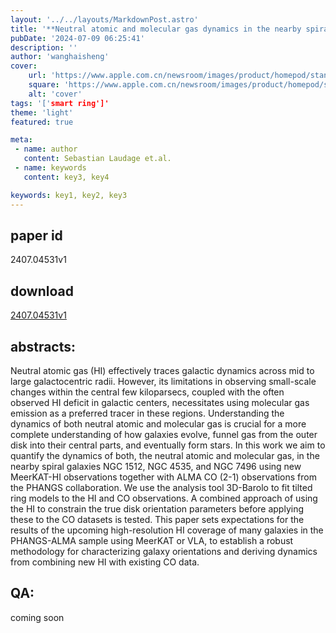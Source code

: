 ```yaml
---
layout: '../../layouts/MarkdownPost.astro'
title: '**Neutral atomic and molecular gas dynamics in the nearby spiral galaxies NGC 1512, NGC 4535, and NGC 7496**'
pubDate: '2024-07-09 06:25:41'
description: ''
author: 'wanghaisheng'
cover:
    url: 'https://www.apple.com.cn/newsroom/images/product/homepod/standard/Apple-HomePod-hero-230118_big.jpg.large_2x.jpg'
    square: 'https://www.apple.com.cn/newsroom/images/product/homepod/standard/Apple-HomePod-hero-230118_big.jpg.large_2x.jpg'
    alt: 'cover'
tags: '['smart ring']' 
theme: 'light'
featured: true

meta:
 - name: author
   content: Sebastian Laudage et.al.
 - name: keywords
   content: key3, key4

keywords: key1, key2, key3
---
```


## paper id
2407.04531v1
## download
[2407.04531v1](http://arxiv.org/abs/2407.04531v1)
## abstracts:
Neutral atomic gas (HI) effectively traces galactic dynamics across mid to large galactocentric radii. However, its limitations in observing small-scale changes within the central few kiloparsecs, coupled with the often observed HI deficit in galactic centers, necessitates using molecular gas emission as a preferred tracer in these regions. Understanding the dynamics of both neutral atomic and molecular gas is crucial for a more complete understanding of how galaxies evolve, funnel gas from the outer disk into their central parts, and eventually form stars. In this work we aim to quantify the dynamics of both, the neutral atomic and molecular gas, in the nearby spiral galaxies NGC 1512, NGC 4535, and NGC 7496 using new MeerKAT-HI observations together with ALMA CO (2-1) observations from the PHANGS collaboration. We use the analysis tool 3D-Barolo to fit tilted ring models to the HI and CO observations. A combined approach of using the HI to constrain the true disk orientation parameters before applying these to the CO datasets is tested. This paper sets expectations for the results of the upcoming high-resolution HI coverage of many galaxies in the PHANGS-ALMA sample using MeerKAT or VLA, to establish a robust methodology for characterizing galaxy orientations and deriving dynamics from combining new HI with existing CO data.
## QA:
coming soon
